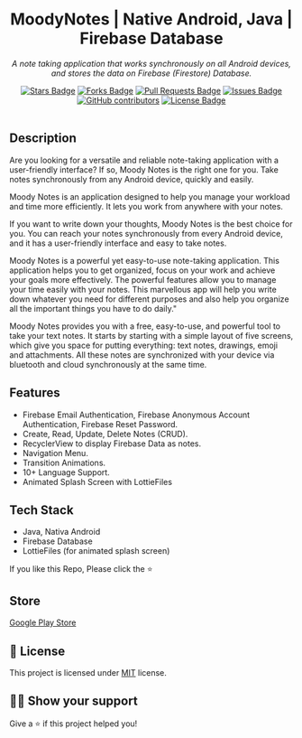 <h1 align="center"> MoodyNotes | Native Android, Java | Firebase Database</h1>
<p align="center"><i>A note taking application that works synchronously on all Android devices, and stores the data on Firebase (Firestore) Database.</i></p>
<div align="center">
  <a href="https://github.com/mustafakbaser/MoodyNotes/stargazers"><img src="https://img.shields.io/github/stars/mustafakbaser/MoodyNotes" alt="Stars Badge"/></a>
<a href="https://github.com/mustafakbaser/MoodyNotes/network/members"><img src="https://img.shields.io/github/forks/mustafakbaser/MoodyNotes" alt="Forks Badge"/></a>
<a href="https://github.com/mustafakbaser/MoodyNotes/pulls"><img src="https://img.shields.io/github/issues-pr/mustafakbaser/MoodyNotes" alt="Pull Requests Badge"/></a>
<a href="https://github.com/mustafakbaser/MoodyNotes/issues"><img src="https://img.shields.io/github/issues/mustafakbaser/MoodyNotes" alt="Issues Badge"/></a>
<a href="https://github.com/mustafakbaser/MoodyNotes/graphs/contributors"><img alt="GitHub contributors" src="https://img.shields.io/github/contributors/mustafakbaser/MoodyNotes?color=2b9348"></a>
<a href="https://github.com/mustafakbaser/MoodyNotes/blob/master/LICENSE"><img src="https://img.shields.io/github/license/mustafakbaser/MoodyNotes?color=2b9348" alt="License Badge"/></a>
</div>
<br>

## Description

Are you looking for a versatile and reliable note-taking application with a user-friendly interface? If so, Moody Notes is the right one for you. Take notes synchronously from any Android device, quickly and easily. 

Moody Notes is an application designed to help you manage your workload and time more efficiently. It lets you work from anywhere with your notes. 

If you want to write down your thoughts, Moody Notes is the best choice for you. You can reach your notes synchronously from every Android device, and it has a user-friendly interface and easy to take notes.

Moody Notes is a powerful yet easy-to-use note-taking application. This application helps you to get organized, focus on your work and achieve your goals more effectively. The powerful features allow you to manage your time easily with your notes. This marvellous app will help you write down whatever you need for different purposes and also help you organize all the important things you have to do daily."

Moody Notes provides you with a free, easy-to-use, and powerful tool to take your text notes. It starts by starting with a simple layout of five screens, which give you space for putting everything: text notes, drawings, emoji and attachments. All these notes are synchronized with your device via bluetooth and cloud synchronously at the same time.

## Features

- Firebase Email Authentication, Firebase Anonymous Account Authentication, Firebase Reset Password.
- Create, Read, Update, Delete Notes (CRUD).
- RecyclerView to display Firebase Data as notes.
- Navigation Menu.
- Transition Animations.
- 10+ Language Support.
- Animated Splash Screen with LottieFiles

## Tech Stack

- Java, Nativa Android
- Firebase Database
- LottieFiles (for animated splash screen)

If you like this Repo, Please click the :star:

## Store

<a href="https://play.google.com/store/apps/details?id=com.mustafabaser.moodynotes">Google Play Store</a>

## :pencil: License

This project is licensed under [MIT](https://opensource.org/licenses/MIT) license.

## :man_astronaut: Show your support

Give a ⭐️ if this project helped you!
